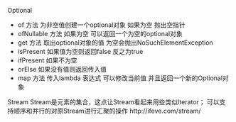 <head1>Optional</head1> 
<ul>
  <li>of 方法  为非空值创建一个optional对象 如果为空 抛出空指针<br/></li>
  <li>ofNullable 方法 如果为空 可以返回一个为空的optional对象<br/></li>
  <li>get 方法 取出optional对象的值 为空会抛出NoSuchElementException<br/></li>
  <li>isPresent 如果值为空则返回false 反之为true<br/></li>
  <li>ifPresent 如果不为空<br /></li>
  <li>orElse  如果没有值则返回传入值<br /></li>
  <li>map 方法 传入lambda 表达式 可以修改当前值 并且返回一个新的Optional对象<br /></li>
  </ul>
  <head1>Stream</head1>
  Stream是元素的集合，这点让Stream看起来用些类似Iterator；
  可以支持顺序和并行的对原Stream进行汇聚的操作
  http://ifeve.com/stream/
 